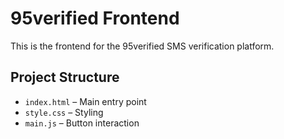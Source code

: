 # 95verified Frontend

This is the frontend for the 95verified SMS verification platform.

## Project Structure

- `index.html` – Main entry point
- `style.css` – Styling
- `main.js` – Button interaction
